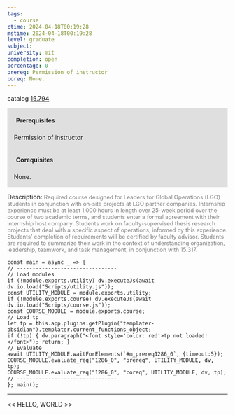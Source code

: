 ```yaml
---
tags:
  - course
ctime: 2024-04-18T00:19:28
mstime: 2024-04-18T00:19:28
level: graduate
subject: 
university: mit
completion: open
percentage: 0
prereq: Permission of instructor
coreq: None.
---
```


catalog [15.794](http://student.mit.edu/catalog/m15c.html#15.794)

<span style="display: block; padding: 15px; background-color: rgb(100, 100, 100, 0.2);"><font id="m_prereq1286_0" style="display: block; font-family: Arial, sans-serif; font-weight: bold; padding: 5px">Prerequisites</font><br><span id="prereq1286_0">Permission of instructor</span></span>
<span style="display: block; padding: 15px; background-color: rgb(100, 100, 100, 0.2);"><font id="m_coreq1286_0" style="display: block; font-family: Arial, sans-serif; font-weight: bold; padding: 5px">Corequisites</font><br><span id="coreq1286_0">None.</span></span>

<font style="">Description:</font>
<font style="color: grey; font-size: 0.8rem;">Required course designed for Leaders for Global Operations (LGO) students in conjunction with on-site projects at LGO partner companies. Internship experience must be at least 1,000 hours in length over 25-week period over the course of two academic terms, and students enter a formal agreement with their internship host company. Students work on faculty-supervised thesis research projects that deal with a specific aspect of operations, informed by this experience. Students' completion of requirements will be certified by faculty advisor. Students are required to summarize their work in the context of understanding organization, leadership, teamwork, and task management, in conjunction with 15.317.</font>

```dataviewjs
const main = async _ => {
// --------------------------------
// Load modules
if (!module.exports.utility) dv.executeJs(await dv.io.load("Scripts/utility.js"));
const UTILITY_MODULE = module.exports.utility;
if (!module.exports.course) dv.executeJs(await dv.io.load("Scripts/course.js"));
const COURSE_MODULE = module.exports.course;
// Load tp
let tp = this.app.plugins.getPlugin("templater-obsidian").templater.current_functions_object;
if (!tp) { dv.paragraph("<font style='color: red'>tp not loaded!</font>"); return; }
// Evaluate
await UTILITY_MODULE.waitForElements(`#m_prereq1286_0`, {timeout:5});
COURSE_MODULE.evaluate_req("1286_0", "prereq", UTILITY_MODULE, dv, tp);
COURSE_MODULE.evaluate_req("1286_0", "coreq", UTILITY_MODULE, dv, tp);
// --------------------------------
}; main();
```

---

<< HELLO, WORLD >>
